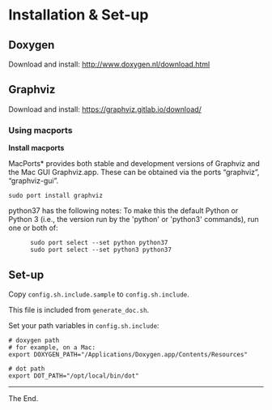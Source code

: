 # Installation & Set-up

## Doxygen

Download and install: http://www.doxygen.nl/download.html

## Graphviz

Download and install: https://graphviz.gitlab.io/download/

### Using macports

**Install macports**

MacPorts* provides both stable and development versions of Graphviz and the Mac GUI Graphviz.app.
These can be obtained via the ports “graphviz”, “graphviz-gui”.

``sudo port install graphviz``

 python37 has the following notes:
  To make this the default Python or Python 3 (i.e., the version run by the 'python' or 'python3' commands), run one or both of:

````
      sudo port select --set python python37
      sudo port select --set python3 python37
````

## Set-up

Copy ``config.sh.include.sample`` to ``config.sh.include``.

This file is included from ``generate_doc.sh``.

Set your path variables in ``config.sh.include``:
````
# doxygen path
# for example, on a Mac:
export DOXYGEN_PATH="/Applications/Doxygen.app/Contents/Resources"

# dot path
export DOT_PATH="/opt/local/bin/dot"
````

------------------------------------------------------------------------------
The End.
